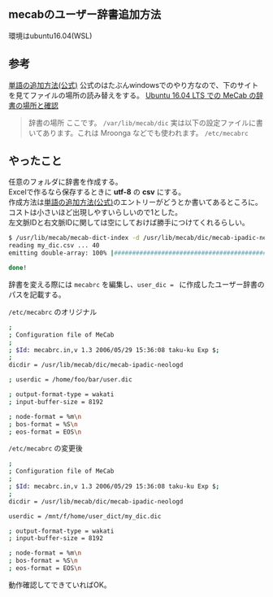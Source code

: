 ## mecabのユーザー辞書追加方法
環境はubuntu16.04(WSL)

## 参考

[単語の追加方法(公式)](https://taku910.github.io/mecab/dic.html)
公式のはたぶんwindowsでのやり方なので、下のサイトを見てファイルの場所の読み替えをする。
[Ubuntu 16.04 LTS での MeCab の辞書の場所と確認](https://obel.hatenablog.jp/entry/20170218/1487418388)
> 辞書の場所
ここです。
`/var/lib/mecab/dic`
実は以下の設定ファイルに書いてあります。これは Mroonga などでも使われます。
`/etc/mecabrc`

## やったこと

任意のフォルダに辞書を作成する。  
Excelで作るなら保存するときに **utf-8** の **csv** にする。  
作成方法は[単語の追加方法(公式)](https://taku910.github.io/mecab/dic.html)のエントリーがどうとか書いてあるところに。  
コストは小さいほど出現しやすいらしいので1とした。  
左文脈IDと右文脈IDに関しては空にしておけば勝手につけてくれるらしい。

```sh
$ /usr/lib/mecab/mecab-dict-index -d /usr/lib/mecab/dic/mecab-ipadic-neologd -u my_dic.dic -f UTF-8 -t UTF-8 my_dic.csv
reading my_dic.csv ... 40
emitting double-array: 100% |###########################################|

done!
```
辞書を変える際には `mecabrc` を編集し、`user_dic = ` に作成したユーザー辞書のパスを記載する。

`/etc/mecabrc` のオリジナル
```sh
;
; Configuration file of MeCab
;
; $Id: mecabrc.in,v 1.3 2006/05/29 15:36:08 taku-ku Exp $;
;
dicdir = /usr/lib/mecab/dic/mecab-ipadic-neologd

; userdic = /home/foo/bar/user.dic

; output-format-type = wakati
; input-buffer-size = 8192

; node-format = %m\n
; bos-format = %S\n
; eos-format = EOS\n
```

`/etc/mecabrc` の変更後
```sh
;
; Configuration file of MeCab
;
; $Id: mecabrc.in,v 1.3 2006/05/29 15:36:08 taku-ku Exp $;
;
dicdir = /usr/lib/mecab/dic/mecab-ipadic-neologd

userdic = /mnt/f/home/user_dict/my_dic.dic

; output-format-type = wakati
; input-buffer-size = 8192

; node-format = %m\n
; bos-format = %S\n
; eos-format = EOS\n
```

動作確認してできていればOK。
